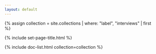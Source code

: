 ```yaml
---
layout: default
---
```


{% assign collection = site.collections | where: "label", "interviews" | first %}

{% include set-page-title.html %}

{% include doc-list.html collection=collection %}
